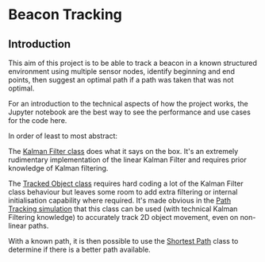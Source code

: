 # Beacon Tracking

## Introduction
This aim of this project is to be able to track a beacon in a known structured
environment using multiple sensor nodes, identify beginning and end points, then
suggest an optimal path if a path was taken that was not optimal.

For an introduction to the technical aspects of how
the project works, the Jupyter notebook are the best way to see the performance
and use cases for the code here.

In order of least to most abstract:

The [Kalman Filter class](https://github.com/aukibit/beacon_tracking/blob/master/kalmanfilter_class_example.ipynb) 
does what it says on the box. It's an extremely rudimentary implementation of
the linear Kalman Filter and requires prior knowledge of Kalman filtering.

The [Tracked Object class](https://github.com/aukibit/beacon_tracking/blob/master/trackedobject_class_example.ipynb)
requires hard coding a lot of the Kalman Filter class behaviour but leaves some
room to add extra filtering or internal initialisation capability where 
required. It's made obvious in the [Path Tracking simulation](https://github.com/aukibit/beacon_tracking/blob/master/simulation_path_tracking.ipynb)
that this class can be used (with technical Kalman Filtering knowledge) to
accurately track 2D object movement, even on non-linear paths.

With a known path, it is then possible to use the [Shortest Path](https://github.com/aukibit/beacon_tracking/blob/master/shortest_path.ipynb)
class to determine if there is a better path available.